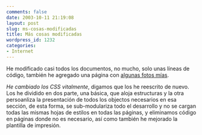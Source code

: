 ```yaml
---
comments: false
date: 2003-10-11 21:19:08
layout: post
slug: ms-cosas-modificadas
title: Más cosas modificadas
wordpress_id: 1232
categories:
- Internet
---
```


He modificado casi todos los documentos, no mucho, solo unas líneas de código, también he agregado una página con [algunas fotos mías](/informacion/fotos.php).





_He cambiado los CSS vitalmente_, digamos que los he reescrito de nuevo. Los he dividido en dos parte, una básica, que aloja estructuras y la otra persoanliza la presentación de todos los objectos necesarios en esa sección, de esta forma, se sub-modulariza todo el desarrollo y no se cargan todas las mismas hojas de estilos en todas las páginas, y eliminamos código en páginas donde no es necesario, así como también he mejorado la plantilla de impresión.




 
